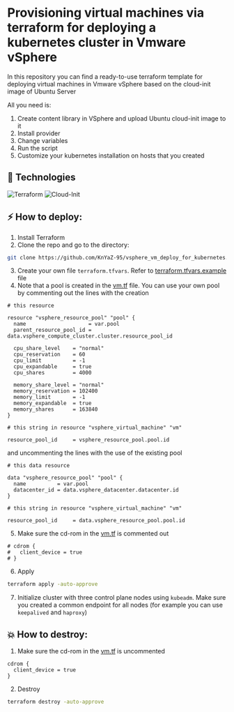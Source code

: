 # Provisioning virtual machines via terraform for deploying a kubernetes cluster in Vmware vSphere

In this repository you can find a ready-to-use terraform template for deploying virtual machines in Vmware vSphere based on the cloud-init image of Ubuntu Server

All you need is:
1. Create content library in VSphere and upload Ubuntu cloud-init image to it
2. Install provider
3. Change variables
4. Run the script
5. Customize your kubernetes installation on hosts that you created

## 🚀 Technologies

![Terraform](https://img.shields.io/badge/Terraform-7B42BC?style=for-the-badge&logo=terraform&logoColor=white)
![Cloud-Init](https://img.shields.io/badge/Cloud--Init-00AEEF?style=for-the-badge&logo=cloud-init&logoColor=white)

## ⚡️ How to deploy:
1. Install Terraform
2. Clone the repo and go to the directory:
```bash
git clone https://github.com/KnYaZ-95/vsphere_vm_deploy_for_kubernetes.git && cd vsphere_vm_deploy_for_kubernetes
```
3. Create your own file `terraform.tfvars`. Refer to [terraform.tfvars.example](./terraform.tfvars.example) file
4. Note that a pool is created in the [vm.tf](./vm.tf) file. You can use your own pool by commenting out the lines with the creation
```HCL
# this resource

resource "vsphere_resource_pool" "pool" {
  name                    = var.pool
  parent_resource_pool_id = data.vsphere_compute_cluster.cluster.resource_pool_id

  cpu_share_level    = "normal"
  cpu_reservation    = 60
  cpu_limit          = -1
  cpu_expandable     = true
  cpu_shares         = 4000

  memory_share_level = "normal"
  memory_reservation = 102400
  memory_limit       = -1
  memory_expandable  = true
  memory_shares      = 163840
}
```
```HCL
# this string in resource "vsphere_virtual_machine" "vm"

resource_pool_id     = vsphere_resource_pool.pool.id
```   
and uncommenting the lines with the use of the existing pool
```HCL
# this data resource

data "vsphere_resource_pool" "pool" {
  name          = var.pool
  datacenter_id = data.vsphere_datacenter.datacenter.id
}
``` 
```HCL
# this string in resource "vsphere_virtual_machine" "vm"

resource_pool_id     = data.vsphere_resource_pool.pool.id
```
5. Make sure the сd-rom in the [vm.tf](./vm.tf) is commented out
```HCL
# cdrom {
#   client_device = true
# }
``` 
6. Apply
```bash
terraform apply -auto-approve  
```
7. Initialize cluster with three control plane nodes using `kubeadm`. Make sure you created a common endpoint for all nodes (for example you can use `keepalived` and `haproxy`)

## 💥 How to destroy:
1. Make sure the сd-rom in the [vm.tf](./vm.tf) is uncommented
```HCL
cdrom {
  client_device = true
}
```
2. Destroy
```bash
terraform destroy -auto-approve  
```
